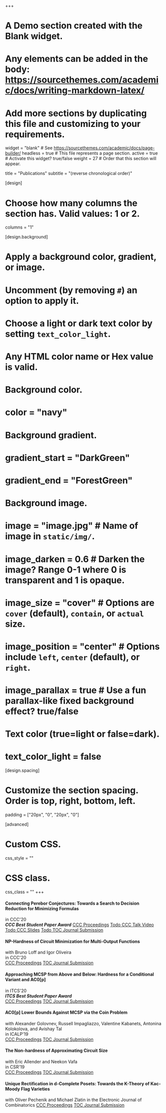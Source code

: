 +++
# A Demo section created with the Blank widget.
# Any elements can be added in the body: https://sourcethemes.com/academic/docs/writing-markdown-latex/
# Add more sections by duplicating this file and customizing to your requirements.

widget = "blank"  # See https://sourcethemes.com/academic/docs/page-builder/
headless = true  # This file represents a page section.
active = true  # Activate this widget? true/false
weight = 27  # Order that this section will appear.

title = "Publications"
subtitle = "(reverse chronological order)"

[design]
  # Choose how many columns the section has. Valid values: 1 or 2.
  columns = "1"

[design.background]
  # Apply a background color, gradient, or image.
  #   Uncomment (by removing `#`) an option to apply it.
  #   Choose a light or dark text color by setting `text_color_light`.
  #   Any HTML color name or Hex value is valid.

  # Background color.
  # color = "navy"
  
  # Background gradient.
  # gradient_start = "DarkGreen"
  # gradient_end = "ForestGreen"
  
  # Background image.
  # image = "image.jpg"  # Name of image in `static/img/`.
  # image_darken = 0.6  # Darken the image? Range 0-1 where 0 is transparent and 1 is opaque.
  # image_size = "cover"  #  Options are `cover` (default), `contain`, or `actual` size.
  # image_position = "center"  # Options include `left`, `center` (default), or `right`.
  # image_parallax = true  # Use a fun parallax-like fixed background effect? true/false
  
  # Text color (true=light or false=dark).
  # text_color_light = false

[design.spacing]
  # Customize the section spacing. Order is top, right, bottom, left.
  padding = ["20px", "0", "20px", "0"]

[advanced]
 # Custom CSS. 
 css_style = ""
 
 # CSS class.
 css_class = ""
+++

#### Connecting Perebor Conjectures: Towards a Search to Decision Reduction for Minimizing Formulas
in CCC'20  
**_CCC Best Student Paper Award_**
<a class="btn btn-outline-primary my-1 mr-1" href="https://drops.dagstuhl.de/opus/volltexte/2020/12583/">CCC Proceedings</a>
<a class="btn btn-outline-primary my-1 mr-1" href="https://drops.dagstuhl.de/opus/volltexte/2020/12583/">Todo CCC Talk Video</a>
<a class="btn btn-outline-primary my-1 mr-1" href="https://drops.dagstuhl.de/opus/volltexte/2020/12583/">Todo CCC Slides</a>
<a class="btn btn-outline-primary my-1 mr-1" href=".">Todo TOC Journal Submission</a>


#### NP-Hardness of Circuit Minimization for Multi-Output Functions
with Bruno Loff and Igor Oliveira     
in CCC'20       
<a class="btn btn-outline-primary my-1 mr-1" href=".">CCC Proceedings</a>
<a class="btn btn-outline-primary my-1 mr-1" href=".">TOC Journal Submission</a>

#### Approaching MCSP from Above and Below: Hardness for a Conditional Variant and AC0[p]
in ITCS'20          
**_ITCS Best Student Paper Award_**    
<a class="btn btn-outline-primary my-1 mr-1" href=".">CCC Proceedings</a>
<a class="btn btn-outline-primary my-1 mr-1" href=".">TOC Journal Submission</a>

#### AC0[p] Lower Bounds Against MCSP via the Coin Problem
with Alexander Golovnev, Russell Impagliazzo, Valentine Kabanets, Antonina Kolokolova, and Avishay Tal    
in ICALP'19   
<a class="btn btn-outline-primary my-1 mr-1" href=".">CCC Proceedings</a>
<a class="btn btn-outline-primary my-1 mr-1" href=".">TOC Journal Submission</a>

#### The Non-hardness of Approximating Circuit Size
with Eric Allender and Neekon Vafa    
in CSR'19   
<a class="btn btn-outline-primary my-1 mr-1" href=".">CCC Proceedings</a>
<a class="btn btn-outline-primary my-1 mr-1" href=".">TOC Journal Submission</a>

#### Unique Rectification in d-Complete Posets: Towards the K-Theory of Kac-Moody Flag Varieties
with Oliver Pechenik and Michael Zlatin 
in the Electronic Journal of Combinatorics
<a class="btn btn-outline-primary my-1 mr-1" href=".">CCC Proceedings</a>
<a class="btn btn-outline-primary my-1 mr-1" href=".">TOC Journal Submission</a>
